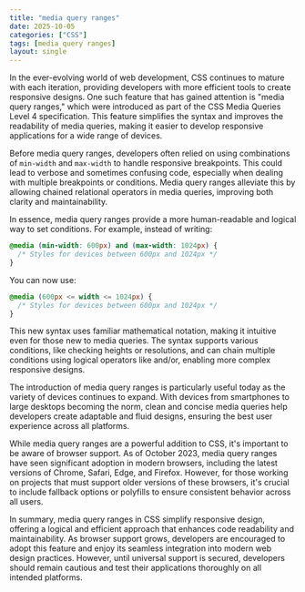 ```yaml
---
title: "media query ranges"
date: 2025-10-05
categories: ["CSS"]
tags: [media query ranges]
layout: single
---
```


In the ever-evolving world of web development, CSS continues to mature with each iteration, providing developers with more efficient tools to create responsive designs. One such feature that has gained attention is "media query ranges," which were introduced as part of the CSS Media Queries Level 4 specification. This feature simplifies the syntax and improves the readability of media queries, making it easier to develop responsive applications for a wide range of devices.

Before media query ranges, developers often relied on using combinations of `min-width` and `max-width` to handle responsive breakpoints. This could lead to verbose and sometimes confusing code, especially when dealing with multiple breakpoints or conditions. Media query ranges alleviate this by allowing chained relational operators in media queries, improving both clarity and maintainability.

In essence, media query ranges provide a more human-readable and logical way to set conditions. For example, instead of writing:

```css
@media (min-width: 600px) and (max-width: 1024px) {
  /* Styles for devices between 600px and 1024px */
}
```

You can now use:

```css
@media (600px <= width <= 1024px) {
  /* Styles for devices between 600px and 1024px */
}
```

This new syntax uses familiar mathematical notation, making it intuitive even for those new to media queries. The syntax supports various conditions, like checking heights or resolutions, and can chain multiple conditions using logical operators like and/or, enabling more complex responsive designs.

The introduction of media query ranges is particularly useful today as the variety of devices continues to expand. With devices from smartphones to large desktops becoming the norm, clean and concise media queries help developers create adaptable and fluid designs, ensuring the best user experience across all platforms.

While media query ranges are a powerful addition to CSS, it's important to be aware of browser support. As of October 2023, media query ranges have seen significant adoption in modern browsers, including the latest versions of Chrome, Safari, Edge, and Firefox. However, for those working on projects that must support older versions of these browsers, it's crucial to include fallback options or polyfills to ensure consistent behavior across all users.

In summary, media query ranges in CSS simplify responsive design, offering a logical and efficient approach that enhances code readability and maintainability. As browser support grows, developers are encouraged to adopt this feature and enjoy its seamless integration into modern web design practices. However, until universal support is secured, developers should remain cautious and test their applications thoroughly on all intended platforms.
